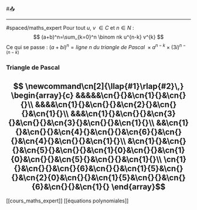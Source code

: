 #📤 
___
#spaced/maths_expert 
Pour tout $u$, $v$ $\in C$ et $n \in N$ :
$$
(a+b)^n=\sum_{k=0}^n \binom nk u^{n-k} v^{k}
$$
Ce qui se passe : $(a+bi)^{n}=\textit{ligne n du triangle de Pascal } \times a^{n-k} \times (3i)^{n-(n-k)}$
### Triangle de Pascal
$$
\newcommand\cn[2]{\llap{#1}\rlap{#2}\,}
\begin{array}{c}
&&&&&\cn{}{}&\cn{1}{}&\cn{}{}\\
&&&&\cn{1}{}&\cn{}{}&\cn{2}{}&\cn{}{}&\cn{1}{}\\
&&&\cn{1}{}&\cn{}{}&\cn{3}{}&\cn{}{}&\cn{3}{}&\cn{}{}&\cn{1}{}\\
&&\cn{1}{}&\cn{}{}&\cn{4}{}&\cn{}{}&\cn{6}{}&\cn{}{}&\cn{4}{}&\cn{}{}&\cn{1}{}\\
&\cn{1}{}&\cn{}{}&\cn{5}{}&\cn{}{}&\cn{1}{0}&\cn{}{}&\cn{1}{0}&\cn{}{}&\cn{5}{}&\cn{}{}&\cn{1}{}\\
\cn{1}{}&\cn{}{}&\cn{}{6}&\cn{}{}&\cn{1}{5}&\cn{}{}&\cn{2}{0}&\cn{}{}&\cn{1}{5}&\cn{}{}&\cn{}{6}&\cn{}{}&\cn{1}{}
\end{array}$$
---
[[cours_maths_expert]] [[équations polynomiales]]